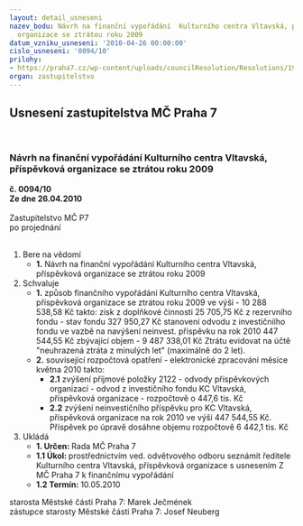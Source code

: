 ```yaml
---
layout: detail_usneseni
nazev_bodu: Návrh na finanční vypořádání  Kulturního centra Vltavská, příspěvková
  organizace se ztrátou roku 2009
datum_vzniku_usneseni: '2010-04-26 00:00:00'
cislo_usneseni: '0094/10'
prilohy:
- https://praha7.cz/wp-content/uploads/councilResolution/Resolutions/19658/2-10-usnesen%c3%ad_r_m%c4%8d.doc
organ: zastupitelstvo
---
```

<div id="ucUsn_pList" class="usn">
	<span><h2>Usnesení zastupitelstva MČ Praha 7 </h2>
<br></span><div class="standBody">
<span><h3>Návrh na finanční vypořádání  Kulturního centra Vltavská, příspěvková organizace se ztrátou roku 2009</h3></span><div class="center">
		<strong>č. 0094/10</strong><br>
	</div>
<div class="center">
		<strong>Ze dne 26.04.2010</strong><br><br>
	</div>Zastupitelstvo MČ P7<br> po projednání<br><br><ol>
<li>Bere na vědomí<ul><li>
<strong>1.</strong> Návrh na finanční vypořádání  Kulturního centra Vltavská, příspěvková organizace se ztrátou roku 2009</li></ul>
</li>
<li>Schvaluje<ul>
<li>
<strong>1.</strong> způsob finančního vypořádání  Kulturního centra Vltavská, příspěvková organizace se ztrátou roku 2009 ve výši   - 10 288 538,58 Kč takto:                                                        zisk z doplňkové činnosti                     25 705,75 Kč                                                  z rezervního fondu - stav fondu          327 950,27 Kč                                     stanovení odvodu z investičníího fondu ve vazbě na navýšení neinvest. příspěvku na rok 2010                                          447 544,55 Kč                                 zbývající objem                              - 9 487 338,01 Kč                                       Ztrátu evidovat na účtě "neuhrazená ztráta z minulých let" (maximálně do 2 let).  </li>
<li>
<strong>2.</strong> související rozpočtová opatření - elektronické zpracování měsíce května 2010 takto:<ul>
<li>
<strong>2.1</strong> zvýšení příjmové položky 2122 - odvody příspěvkových organizací - odvod z investičního fondu KC Vltavská, příspěvková organizace -  rozpočtově o 447,6 tis. Kč      </li>
<li>
<strong>2.2</strong> zvýšení neinvestičního příspěvku pro KC Vltavská, příspěvková organizace na rok 2010 ve výši 447 544,55 Kč. Příspěvek po úpravě dosáhne objemu rozpočtově 6 442,1 tis. Kč       </li>
</ul>
</li>
</ul>
</li>
<li>Ukládá<ul>
<li>
<strong>1. Určen: </strong>Rada MČ Praha 7</li>
<li>
<strong>1.1 Úkol: </strong>prostřednictvím ved. odvětvového odboru seznámit ředitele Kulturního centra Vltavská, příspěvková organizace s usnesením Z MČ Praha 7 k finančnímu vypořádání </li>
<li>
<strong>1.2 Termín: </strong>10.05.2010</li>
</ul>
</li>
</ol>starosta Městské části Praha 7: Marek Ječmének<br>zástupce starosty Městské části Praha 7: Josef Neuberg
</div>
</div>